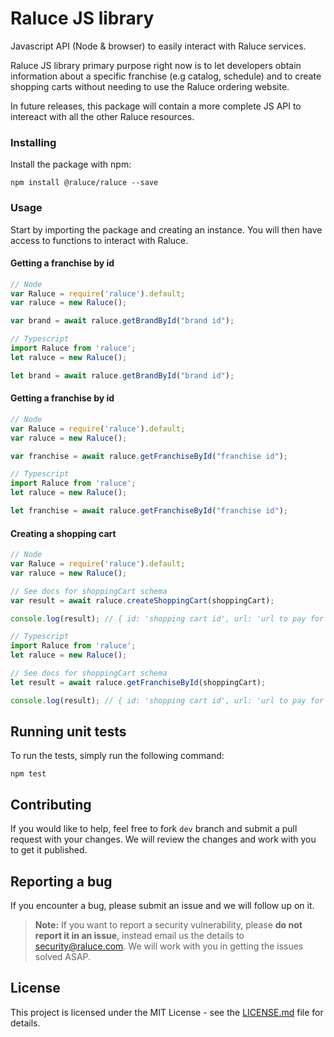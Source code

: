 # Raluce JS library

Javascript API (Node & browser) to easily interact with Raluce services.

Raluce JS library primary purpose right now is to let developers obtain information about a specific franchise (e.g catalog, schedule) and to create shopping carts without needing to use the Raluce ordering website.

In future releases, this package will contain a more complete JS API to intereact with all the other Raluce resources.

### Installing

Install the package with npm:

```
npm install @raluce/raluce --save
```

### Usage

Start by importing the package and creating an instance. You will then have access to functions to interact with Raluce.

#### Getting a franchise by id

```Javascript
// Node
var Raluce = require('raluce').default;
var raluce = new Raluce();

var brand = await raluce.getBrandById("brand id");
```

```Typescript
// Typescript
import Raluce from 'raluce';
let raluce = new Raluce();

let brand = await raluce.getBrandById("brand id");
```


#### Getting a franchise by id

```Javascript
// Node
var Raluce = require('raluce').default;
var raluce = new Raluce();

var franchise = await raluce.getFranchiseById("franchise id");
```

```Typescript
// Typescript
import Raluce from 'raluce';
let raluce = new Raluce();

let franchise = await raluce.getFranchiseById("franchise id");
```

#### Creating a shopping cart

```Javascript
// Node
var Raluce = require('raluce').default;
var raluce = new Raluce();

// See docs for shoppingCart schema
var result = await raluce.createShoppingCart(shoppingCart);

console.log(result); // { id: 'shopping cart id', url: 'url to pay for this shopping cart' }
```

```Typescript
// Typescript
import Raluce from 'raluce';
let raluce = new Raluce();

// See docs for shoppingCart schema
let result = await raluce.getFranchiseById(shoppingCart);

console.log(result); // { id: 'shopping cart id', url: 'url to pay for this shopping cart' }
```

## Running unit tests

To run the tests, simply run the following command:


```
npm test
```

## Contributing

If you would like to help, feel free to fork `dev` branch and submit a pull request with your changes. We will review the changes and work with you to get it published.


## Reporting a bug

If you encounter a bug, please submit an issue and we will follow up on it.

> **Note:** If you want to report a security vulnerability, please **do not report it in an issue**, instead email us the details to security@raluce.com. We will work with you in getting the issues solved ASAP.

## License

This project is licensed under the MIT License - see the [LICENSE.md](LICENSE) file for details.
